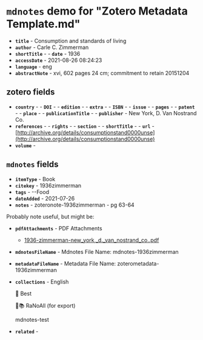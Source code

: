 # `mdnotes` demo for "Zotero Metadata Template.md"

- **`title`** - Consumption and standards of living
- **`author`** - Carle C. Zimmerman
- **`shortTitle`** - - **`date`** - 1936
- **`accessDate`** - 2021-08-26 08:24:23
- **`language`** - eng
- **`abstractNote`** - xvi, 602 pages 24 cm; commitment to retain 20151204

## zotero fields

- **`country`** - - **`DOI`** - - **`edition`** - - **`extra`** - - **`ISBN`** - - **`issue`** - - **`pages`** - - **`patent`** - - **`place`** - - **`publicationTitle`** - - **`publisher`** - New York, D. Van Nostrand Co.
- **`references`** - - **`rights`** - - **`section`** - - **`shortTitle`** - - **`url`** - [http://archive.org/details/consumptionstand0000unse](http://archive.org/details/consumptionstand0000unse)
- **`volume`** - 

## `mdnotes`  fields

- **`itemType`** - Book
- **`citekey`** - 1936zimmerman
- **`tags`** - --Food
- **`dateAdded`** - 2021-07-26
- **`notes`** - zoteronote-1936zimmerman - pg 63-64

Probably note useful, but might be:

- **`pdfAttachments`** -  PDF Attachments
	- [1936-zimmerman-new_york,_d._van_nostrand_co..pdf](zotero://open-pdf/library/items/5KJLWNI2)

- **`mdnotesFileName`** -  Mdnotes File Name: mdnotes-1936zimmerman

- **`metadataFileName`** -  Metadata File Name: zoterometadata-1936zimmerman

- **`collections`** - English

	📌 Best

	🌿📚 RaNoAll (for export)

	mdnotes-test

- **`related`** - 
  